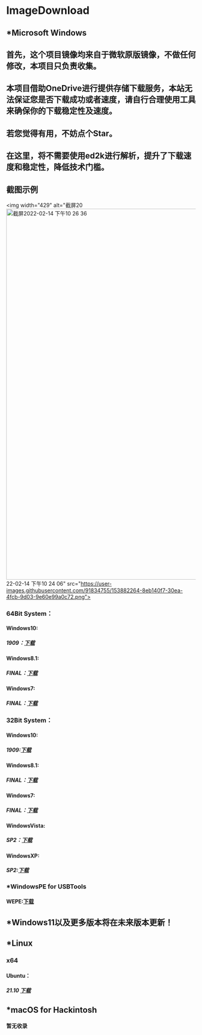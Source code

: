 # ImageDownload 
## *Microsoft Windows
## 首先，这个项目镜像均来自于微软原版镜像，不做任何修改，本项目只负责收集。
## 本项目借助OneDrive进行提供存储下载服务，本站无法保证您是否下载成功或者速度，请自行合理使用工具来确保你的下载稳定性及速度。
## 若您觉得有用，不妨点个Star。
## 在这里，将不需要使用ed2k进行解析，提升了下载速度和稳定性，降低技术门槛。
## 截图示例
<img width="429" alt="截屏20<img width="984" alt="截屏2022-02-14 下午10 26 36" src="https://user-images.githubusercontent.com/91834755/153882575-8b41e333-f385-4971-88cd-738f1358cba9.png">
22-02-14 下午10 24 06" src="https://user-images.githubusercontent.com/91834755/153882264-8eb140f7-30ea-4fcb-9d03-9e60e99a0c72.png">

### 64Bit System：
#### Windows10: 
##### 1909：[下载](https://xwthv-my.sharepoint.com/:u:/g/personal/xelon_xwthv_onmicrosoft_com/EbCPhBlgbRVGqdjW9cirw3gBKXfACpJRNL1f4A2wXSMDkA?e=n5eVkT)  
#### Windows8.1:
##### FINAL：[下载](https://xwthv-my.sharepoint.com/:u:/g/personal/xelon_xwthv_onmicrosoft_com/EQgIvn9C4bhFnLNoLQzJUcUBb5juwwwRSQUfAagrE6i6XQ?e=M8u5xj)
#### Windows7:
##### FINAL：[下载](https://xwthv-my.sharepoint.com/:u:/g/personal/xelon_xwthv_onmicrosoft_com/EZ2vWG58LdZGrdcGfYyw23cBb8lC5W3DtEt65MZRquHDmg?e=vmfF54)

### 32Bit System：
#### Windows10:
##### 1909:[下载](https://xwthv-my.sharepoint.com/:u:/g/personal/xelon_xwthv_onmicrosoft_com/EfJ8tXdd_ZBBqVcFIjtr7dsBKs47j5gwSxv9raIHPmJeJg?e=JPumMf)
#### Windows8.1:
##### FINAL：[下载](https://xwthv-my.sharepoint.com/:u:/g/personal/xelon_xwthv_onmicrosoft_com/EXHcgmlTLJ1LnvnUZH72QV8BcHqGfLJeX6kfE8I5LUIIOA?e=2hrhaf)
#### Windows7:
##### FINAL：[下载](https://xwthv-my.sharepoint.com/:u:/g/personal/xelon_xwthv_onmicrosoft_com/EROsK6vFZ35Hn8Usr6cdBL4BAL0TYUSOYZO5Dpv5ZnhHXA?e=v6D4ys)
#### WindowsVista:
##### SP2：[下载](https://xwthv-my.sharepoint.com/:u:/g/personal/xelon_xwthv_onmicrosoft_com/EQ0zgkuPbzFOkEC9G9IINA8Be1OUZBVyYKEOTAfKsLl4jw?e=SZrgPQ)
#### WindowsXP:
##### SP2:[下载](https://xwthv-my.sharepoint.com/:u:/g/personal/xelon_xwthv_onmicrosoft_com/EUdX-NY9_a5NgnbqFQ5IOgQBHPeZ5wwLg2h3mSwD10u3eA?e=KplhP8)

### *WindowsPE for USBTools
#### WEPE:[下载](https://xwthv-my.sharepoint.com/:u:/g/personal/xelon_xwthv_onmicrosoft_com/EfE79-PyWRhNiE3EqaUzYPcB0ZN27F2GzKjH4Pxawm22mA?e=IXAZG1)

## *Windows11以及更多版本将在未来版本更新！

## *Linux 
### x64
#### Ubuntu：
##### 21.10 [下载](https://xwthv-my.sharepoint.com/:u:/g/personal/xelon_xwthv_onmicrosoft_com/EQqT_DiTqwREmsV6UwIR7joBiYCo5fYifxZNWx266swepA?e=Ad6Wdj)

## *macOS for Hackintosh
#### 暂无收录
